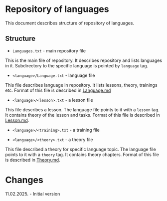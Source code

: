 # Repository of languages

This document describes structure of repository of languages.

## Structure

 - `Languages.txt` - main repository file

This is the main file of repository. It describes repository and lists
languages in it. Subdirectory to the specific language is pointed by `language`
tag. 

 - `<language>/Language.txt` - language file

This file describes language in repository. It lists lessons, theory, trainings
etc. Format of this file is described in [Language.md](Language.md)

 - `<language>/<lesson>.txt` - a lesson file

This file describes a lesson. The language file points to it with a `lesson`
tag. It contains theory of the lesson and tasks. Format of this file is
described in [Lesson.md](Lesson.md).

 - `<language>/<training>.txt` - a training file



 - `<language>/<theory>.txt` - a theory file

This file described a theory for specific language topic. The language file
points to it with a `theory` tag. It contains theory chapters. Format of this file is described in [Theory.md](Theory.md).

# Changes

11.02.2025. - Initial version
